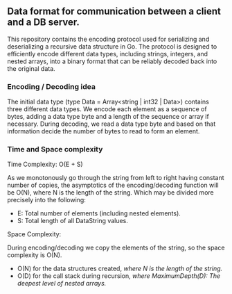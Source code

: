## Data format for communication between a client and a DB server.

This repository contains the encoding protocol used for serializing and deserializing a recursive data structure in Go. The protocol is designed to efficiently encode different data types, including strings, integers, and nested arrays, into a binary format that can be reliably decoded back into the original data.

### Encoding / Decoding idea

The initial data type (type Data = Array<string | int32 | Data>) contains three different data types. We encode each element as a sequence of bytes, adding a data type byte and a length of the sequence or array if necessary. During decoding, we read a data type byte and based on that information decide the number of bytes to read to form an element.
### Time and Space complexity

Time Complexity: O(E + S)

As we monotonously go through the string from left to right having constant number of copies, the asymptotics of the encoding/decoding function will be O(N), where N is the length of the string. Which may be divided more precisely into the following:
- E: Total number of elements (including nested elements).
- S: Total length of all DataString values.

Space Complexity:

During encoding/decoding we copy the elements of the string, so the space complexity is O(N). 

- O(N) for the data structures created, _where N is the length of the string._
- O(D) for the call stack during recursion, _where _MaximumDepth(D)_: The deepest level of nested arrays._